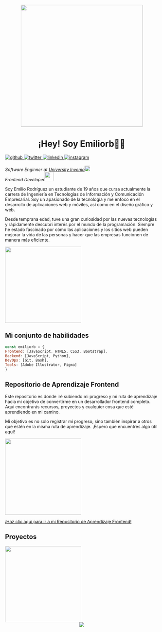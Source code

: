 <p align="center" width="300">
<img align="center" width="400" src="https://user-images.githubusercontent.com/131729985/234176548-3c2b3012-38a7-4c6a-9c49-c1fa5cf78849.png"/>
<h1 align="center"> ¡Hey! Soy Emiliorb👋🏼</h1>
<a href="https://github.com/Devemiliorb" target="_blank">
<img src=https://img.shields.io/badge/github-%2324292e.svg?&style=for-the-badge&logo=github&logoColor=white alt=github style="margin-bottom: 5px;" />
</a>
<a href="https://twitter.com/https://twitter.com/Emiliorb04" target="_blank">
<img src=https://img.shields.io/badge/twitter-%2300acee.svg?&style=for-the-badge&logo=twitter&logoColor=white alt=twitter style="margin-bottom: 5px;" />
</a>
<a href="https://linkedin.com/in/https://www.linkedin.com/in/emilio-rodriguez-brice%C3%B1o-850a6a26a?lipi=urn%3Ali%3Apage%3Ad_flagship3_profile_view_base_contact_details%3Bj%2BKnMGJ5Q6ijv06izAc6vg%3D%3D" target="_blank">
<img src=https://img.shields.io/badge/linkedin-%231E77B5.svg?&style=for-the-badge&logo=linkedin&logoColor=white alt=linkedin style="margin-bottom: 5px;" />
</a>
<a href="https://instagram.com/https://www.instagram.com/_emiliorb/" target="_blank">
<img src=https://img.shields.io/badge/instagram-%23000000.svg?&style=for-the-badge&logo=instagram&logoColor=white alt=instagram style="margin-bottom: 5px;" />
</a> 
</em></p>
<p><em>Software Enginner at <a href="https://uinvenio.ac.cr/">University Invenio</a><img src="https://www.svgrepo.com/show/405749/graduation-cap.svg" width="18"></br> Frontend Developer</a><img src="https://media.giphy.com/media/WUlplcMpOCEmTGBtBW/giphy.gif" width="30"> 
</em></p>

Soy Emilio Rodríguez un estudiante de 19 años que cursa actualmente la carrera de Ingeniería en Tecnologías de Información y Comunicación Empresarial. Soy un apasionado de la tecnología y me enfoco en el desarrollo de aplicaciones web y móviles, así como en el diseño gráfico y web.

Desde temprana edad, tuve una gran curiosidad por las nuevas tecnologías y rápidamente descubri interés por el mundo de la programación. Siempre he estado fascinado por cómo las aplicaciones y los sitios web pueden mejorar la vida de las personas y hacer que las empresas funcionen de manera más eficiente.

<img src="https://media.giphy.com/media/3ov9jNziFTMfzSumAw/giphy.gif" width="250">


## Mi conjunto de habilidades  
```js
const emiliorb = {
Frontend: [JavaScript, HTML5, CSS3, Bootstrap],
Backend: [JavaScript, Python],
DevOps: [Git, Bash],
Tools: [Adobe Illustrator, Figma]
}
```
## Repositorio de Aprendizaje Frontend

Este repositorio es donde iré subiendo mi progreso y mi ruta de aprendizaje hacia mi objetivo de convertirme en un desarrollador frontend completo. Aquí encontrarás recursos, proyectos y cualquier cosa que esté aprendiendo en mi camino.

Mi objetivo es no solo registrar mi progreso, sino también inspirar a otros que estén en la misma ruta de aprendizaje. ¡Espero que encuentres algo útil aquí!

<img src="https://media.giphy.com/media/iIqmM5tTjmpOB9mpbn/giphy.gif" width="250">

[¡Haz clic aquí para ir a mi Repositorio de Aprendizaje Frontend!](https://mi-sitio-web.com)

## Proyectos
<img src="https://media.giphy.com/media/3o72FkiKGMGauydfyg/giphy.gif" width="250">

<div align="center">
<img src="https://komarev.com/ghpvc/?username=rishavanand&&style=flat-square" align="center" />
</div>  
